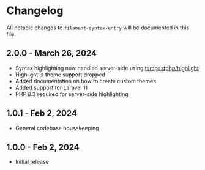 # Changelog

All notable changes to `filament-syntax-entry` will be documented in this file.

## 2.0.0 - March 26, 2024

- Syntax highlighting now handled server-side using [tempestphp/highlight](https://github.com/tempestphp/highlight)
- Highlight.js theme support dropped
- Added documentation on how to create custom themes
- Added support for Laravel 11
- PHP 8.3 required for server-side highlighting

## 1.0.1 - Feb 2, 2024

- General codebase housekeeping

## 1.0.0 - Feb 2, 2024

- Initial release
